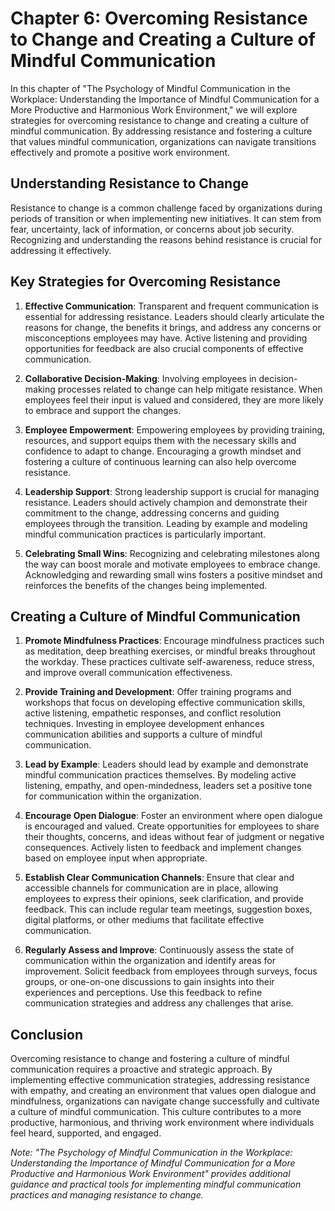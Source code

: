 Chapter 6: Overcoming Resistance to Change and Creating a Culture of Mindful Communication
==========================================================================================

In this chapter of "The Psychology of Mindful Communication in the Workplace: Understanding the Importance of Mindful Communication for a More Productive and Harmonious Work Environment," we will explore strategies for overcoming resistance to change and creating a culture of mindful communication. By addressing resistance and fostering a culture that values mindful communication, organizations can navigate transitions effectively and promote a positive work environment.

Understanding Resistance to Change
----------------------------------

Resistance to change is a common challenge faced by organizations during periods of transition or when implementing new initiatives. It can stem from fear, uncertainty, lack of information, or concerns about job security. Recognizing and understanding the reasons behind resistance is crucial for addressing it effectively.

Key Strategies for Overcoming Resistance
----------------------------------------

1. **Effective Communication**: Transparent and frequent communication is essential for addressing resistance. Leaders should clearly articulate the reasons for change, the benefits it brings, and address any concerns or misconceptions employees may have. Active listening and providing opportunities for feedback are also crucial components of effective communication.

2. **Collaborative Decision-Making**: Involving employees in decision-making processes related to change can help mitigate resistance. When employees feel their input is valued and considered, they are more likely to embrace and support the changes.

3. **Employee Empowerment**: Empowering employees by providing training, resources, and support equips them with the necessary skills and confidence to adapt to change. Encouraging a growth mindset and fostering a culture of continuous learning can also help overcome resistance.

4. **Leadership Support**: Strong leadership support is crucial for managing resistance. Leaders should actively champion and demonstrate their commitment to the change, addressing concerns and guiding employees through the transition. Leading by example and modeling mindful communication practices is particularly important.

5. **Celebrating Small Wins**: Recognizing and celebrating milestones along the way can boost morale and motivate employees to embrace change. Acknowledging and rewarding small wins fosters a positive mindset and reinforces the benefits of the changes being implemented.

Creating a Culture of Mindful Communication
-------------------------------------------

1. **Promote Mindfulness Practices**: Encourage mindfulness practices such as meditation, deep breathing exercises, or mindful breaks throughout the workday. These practices cultivate self-awareness, reduce stress, and improve overall communication effectiveness.

2. **Provide Training and Development**: Offer training programs and workshops that focus on developing effective communication skills, active listening, empathetic responses, and conflict resolution techniques. Investing in employee development enhances communication abilities and supports a culture of mindful communication.

3. **Lead by Example**: Leaders should lead by example and demonstrate mindful communication practices themselves. By modeling active listening, empathy, and open-mindedness, leaders set a positive tone for communication within the organization.

4. **Encourage Open Dialogue**: Foster an environment where open dialogue is encouraged and valued. Create opportunities for employees to share their thoughts, concerns, and ideas without fear of judgment or negative consequences. Actively listen to feedback and implement changes based on employee input when appropriate.

5. **Establish Clear Communication Channels**: Ensure that clear and accessible channels for communication are in place, allowing employees to express their opinions, seek clarification, and provide feedback. This can include regular team meetings, suggestion boxes, digital platforms, or other mediums that facilitate effective communication.

6. **Regularly Assess and Improve**: Continuously assess the state of communication within the organization and identify areas for improvement. Solicit feedback from employees through surveys, focus groups, or one-on-one discussions to gain insights into their experiences and perceptions. Use this feedback to refine communication strategies and address any challenges that arise.

Conclusion
----------

Overcoming resistance to change and fostering a culture of mindful communication requires a proactive and strategic approach. By implementing effective communication strategies, addressing resistance with empathy, and creating an environment that values open dialogue and mindfulness, organizations can navigate change successfully and cultivate a culture of mindful communication. This culture contributes to a more productive, harmonious, and thriving work environment where individuals feel heard, supported, and engaged.

*Note: "The Psychology of Mindful Communication in the Workplace: Understanding the Importance of Mindful Communication for a More Productive and Harmonious Work Environment" provides additional guidance and practical tools for implementing mindful communication practices and managing resistance to change.*
